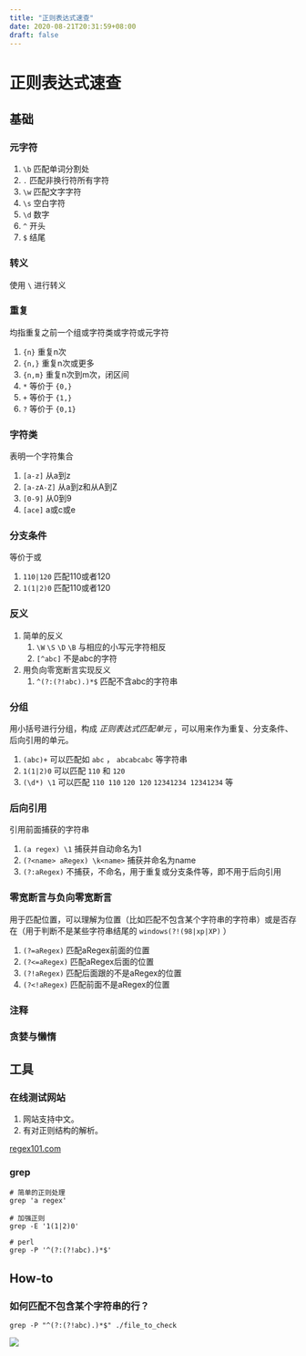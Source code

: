 ```yaml
---
title: "正则表达式速查"
date: 2020-08-21T20:31:59+08:00
draft: false
---
```


# 正则表达式速查

## 基础

### 元字符

1. `\b` 匹配单词分割处
1. `.` 匹配非换行符所有字符
1. `\w` 匹配文字字符
1. `\s` 空白字符
1. `\d` 数字
1. `^` 开头
1. `$` 结尾

### 转义

使用 `\` 进行转义

### 重复 

均指重复之前一个组或字符类或字符或元字符

1. `{n}` 重复n次
1. `{n,}` 重复n次或更多
1. `{n,m}` 重复n次到m次，闭区间
1. `*` 等价于 `{0,}`
1. `+` 等价于 `{1,}`
1. `?` 等价于 `{0,1}`

### 字符类

表明一个字符集合

1. `[a-z]` 从a到z
1. `[a-zA-Z]` 从a到z和从A到Z
1. `[0-9]` 从0到9
1. `[ace]` a或c或e

### 分支条件

等价于或

1. `110|120` 匹配110或者120
1. `1(1|2)0` 匹配110或者120

### 反义

1. 简单的反义
    1. `\W` `\S` `\D` `\B` 与相应的小写元字符相反
    1. `[^abc]` 不是abc的字符
1. 用负向零宽断言实现反义
    1. `^(?:(?!abc).)*$` 匹配不含abc的字符串

### 分组

用小括号进行分组，构成 *正则表达式匹配单元* ，可以用来作为重复、分支条件、后向引用的单元。

1. `(abc)+` 可以匹配如 `abc` ， `abcabcabc` 等字符串
1. `1(1|2)0` 可以匹配 `110` 和 `120`
1. `(\d*) \1` 可以匹配 `110 110` `120 120` `12341234 12341234` 等

### 后向引用

引用前面捕获的字符串

1. `(a regex) \1` 捕获并自动命名为1
1. `(?<name> aRegex) \k<name>` 捕获并命名为name
1. `(?:aRegex)` 不捕获，不命名，用于重复或分支条件等，即不用于后向引用

### 零宽断言与负向零宽断言

用于匹配位置，可以理解为位置（比如匹配不包含某个字符串的字符串）或是否存在（用于判断不是某些字符串结尾的 `windows(?!(98|xp|XP)` ）

1. `(?=aRegex)` 匹配aRegex前面的位置
1. `(?<=aRegex)` 匹配aRegex后面的位置
1. `(?!aRegex)` 匹配后面跟的不是aRegex的位置
1. `(?<!aRegex)` 匹配前面不是aRegex的位置

### 注释

### 贪婪与懒惰

## 工具

### 在线测试网站

1. 网站支持中文。
1. 有对正则结构的解析。

[regex101.com](https://regex101.com)

### grep

```shell
# 简单的正则处理
grep 'a regex'

# 加强正则
grep -E '1(1|2)0'

# perl
grep -P '^(?:(?!abc).)*$'
```

## How-to

### 如何匹配不包含某个字符串的行？

```shell
grep -P "^(?:(?!abc).)*$" ./file_to_check
```


![](https://i.ibb.co/k46fZBK/regex-do-not-have-a-string.png)
